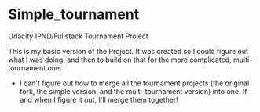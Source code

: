 # Simple_tournament
Udacity IPND/Fullstack Tournament Project

This is my basic version of the Project. It was created so I could figure out what I was doing, and then to build on that for the more complicated, multi-tournament one.

- I can't figure out how to merge all the tournament projects (the original fork, the simple version, and the multi-tournament version) into one. If and when I figure it out, I'll merge them together!
